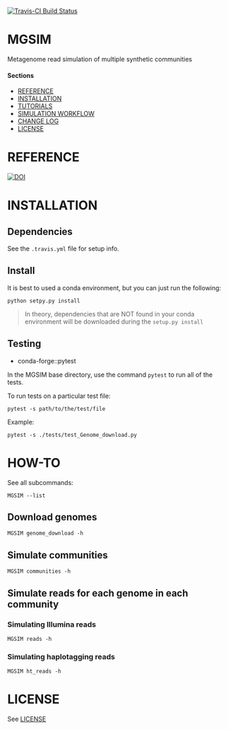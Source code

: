 [![Travis-CI Build Status](https://travis-ci.org/nick-youngblut/MGSIM.svg?branch=master)](https://travis-ci.org/nick-youngblut/MGSIM)

MGSIM
=====

Metagenome read simulation of multiple synthetic communities

#### Sections

- [REFERENCE](#reference)
- [INSTALLATION](#installation)
- [TUTORIALS](#tutorials)
- [SIMULATION WORKFLOW](#simulation_workflow)
- [CHANGE LOG](#changelog)
- [LICENSE](#license)


# REFERENCE

[![DOI](https://zenodo.org/badge/DOI/10.5281/zenodo.3696891.svg)](https://doi.org/10.5281/zenodo.3696891)


# INSTALLATION

## Dependencies

See the `.travis.yml` file for setup info.

## Install

It is best to used a conda environment, but you can just run the following:

`python setpy.py install`

> In theory, dependencies that are NOT found in your conda
environment will be downloaded during the `setup.py install`

## Testing

* conda-forge::pytest

In the MGSIM base directory, use the command `pytest` to
run all of the tests.

To run tests on a particular test file:

`pytest -s path/to/the/test/file`

Example:

`pytest -s ./tests/test_Genome_download.py`

# HOW-TO

See all subcommands:

`MGSIM --list`

## Download genomes

`MGSIM genome_download -h`

## Simulate communities

`MGSIM communities -h`

## Simulate reads for each genome in each community

### Simulating Illumina reads

`MGSIM reads -h`

### Simulating haplotagging reads

`MGSIM ht_reads -h`


# LICENSE

See [LICENSE](./LICENSE)


